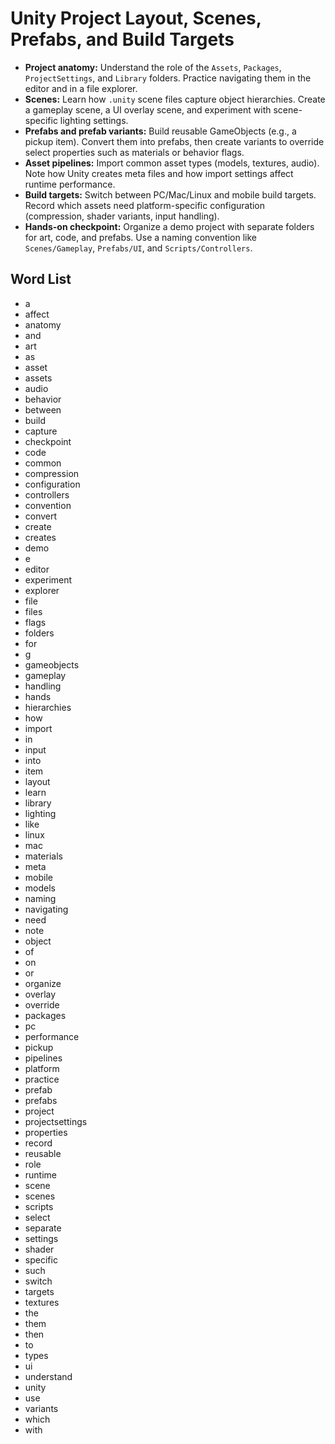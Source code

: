 # Unity Project Layout, Scenes, Prefabs, and Build Targets
- **Project anatomy:** Understand the role of the `Assets`, `Packages`, `ProjectSettings`, and `Library` folders. Practice navigating them in the editor and in a file explorer.
- **Scenes:** Learn how `.unity` scene files capture object hierarchies. Create a gameplay scene, a UI overlay scene, and experiment with scene-specific lighting settings.
- **Prefabs and prefab variants:** Build reusable GameObjects (e.g., a pickup item). Convert them into prefabs, then create variants to override select properties such as materials or behavior flags.
- **Asset pipelines:** Import common asset types (models, textures, audio). Note how Unity creates meta files and how import settings affect runtime performance.
- **Build targets:** Switch between PC/Mac/Linux and mobile build targets. Record which assets need platform-specific configuration (compression, shader variants, input handling).
- **Hands-on checkpoint:** Organize a demo project with separate folders for art, code, and prefabs. Use a naming convention like `Scenes/Gameplay`, `Prefabs/UI`, and `Scripts/Controllers`.

## Word List
- a
- affect
- anatomy
- and
- art
- as
- asset
- assets
- audio
- behavior
- between
- build
- capture
- checkpoint
- code
- common
- compression
- configuration
- controllers
- convention
- convert
- create
- creates
- demo
- e
- editor
- experiment
- explorer
- file
- files
- flags
- folders
- for
- g
- gameobjects
- gameplay
- handling
- hands
- hierarchies
- how
- import
- in
- input
- into
- item
- layout
- learn
- library
- lighting
- like
- linux
- mac
- materials
- meta
- mobile
- models
- naming
- navigating
- need
- note
- object
- of
- on
- or
- organize
- overlay
- override
- packages
- pc
- performance
- pickup
- pipelines
- platform
- practice
- prefab
- prefabs
- project
- projectsettings
- properties
- record
- reusable
- role
- runtime
- scene
- scenes
- scripts
- select
- separate
- settings
- shader
- specific
- such
- switch
- targets
- textures
- the
- them
- then
- to
- types
- ui
- understand
- unity
- use
- variants
- which
- with
